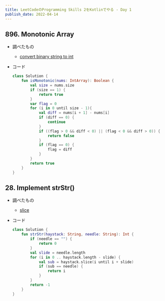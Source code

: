 ```yaml
---
title: LeetCodeのProgramming Skills 2をKotlinでやる - Day 1
publish_date: 2022-04-14
---
```


## 896. Monotonic Array

- 調べたもの
  - [convert binary string to int](https://kotlinlang.org/api/latest/jvm/stdlib/kotlin.text/to-int.html)

- コード

  ```kotlin
  class Solution {
      fun isMonotonic(nums: IntArray): Boolean {
          val size = nums.size
          if (size == 1) {
              return true
          }
          var flag = 0
          for (i in 0 until size - 1){
              val diff = nums[i + 1] - nums[i]
              if (diff == 0) {
                  continue
              }
              if ((flag > 0 && diff < 0) || (flag < 0 && diff > 0)) {
                  return false
              }
              if (flag == 0) {
                  flag = diff
              }
          }
          return true
      }
  }
  ```

## 28. Implement strStr()

- 調べたもの
  - [slice](https://www.codevscolor.com/kotlin-string-slice)
- コード

  ```kotlin
  class Solution {
      fun strStr(haystack: String, needle: String): Int {
          if (needle == "") {
              return 0
          }
          val slide = needle.length
          for (i in 0 .. haystack.length - slide) {
              val sub = haystack.slice(i until i + slide)
              if (sub == needle) {
                  return i
              }
          }
          return -1
      }
  }
  ```
